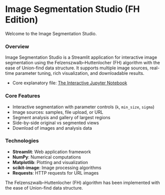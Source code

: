 # Image Segmentation Studio (FH Edition)
Welcome to  the Image Segmentation Studio.
### Overview

Image Segmentation Studio is a Streamlit application for interactive image segmentation using the Felzenszwalb–Huttenlocher (FH) algorithm with the ease of Union-find data structure. 
It supports multiple image sources, real-time parameter tuning, rich visualization, and downloadable results.
- Core explanatory file: [The Interactive Jupyter Notebook ](https://github.com/AlexKalll/img-segmentation/blob/main/notebooks/fh-impl-final.ipynb) 

### Core Features

- Interactive segmentation with parameter controls (`k`, `min_size`, `sigma`)
- Image sources: samples, file upload, or URL
- Segment analysis and gallery of largest regions
- Side-by-side original vs segmented views
- Download of images and analysis data


### Technologies

- **Streamlit**: Web application framework
- **NumPy**: Numerical computations
- **Matplotlib**: Plotting and visualization
- **scikit-image**: Image processing algorithms
- **Requests**: HTTP requests for URL images

The Felzenszwalb–Huttenlocher (FH) algorithm has been implemented with the ease of Union-find data structure.
